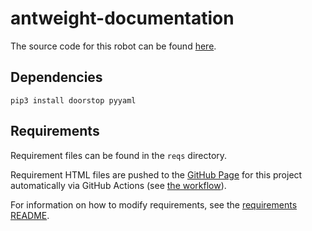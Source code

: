# antweight-documentation

The source code for this robot can be found [here](https://github.com/Trashcat-Robotics/antweight).

## Dependencies

```python3
pip3 install doorstop pyyaml
```
## Requirements

Requirement files can be found in the `reqs` directory.

Requirement HTML files are pushed to the [GitHub Page](https://trashcat-robotics.github.io/antweight-documentation/) for this project automatically via GitHub Actions (see [the workflow](.github/workflows/gh-page.yml)).

For information on how to modify requirements, see the [requirements README](reqs/README.md).
